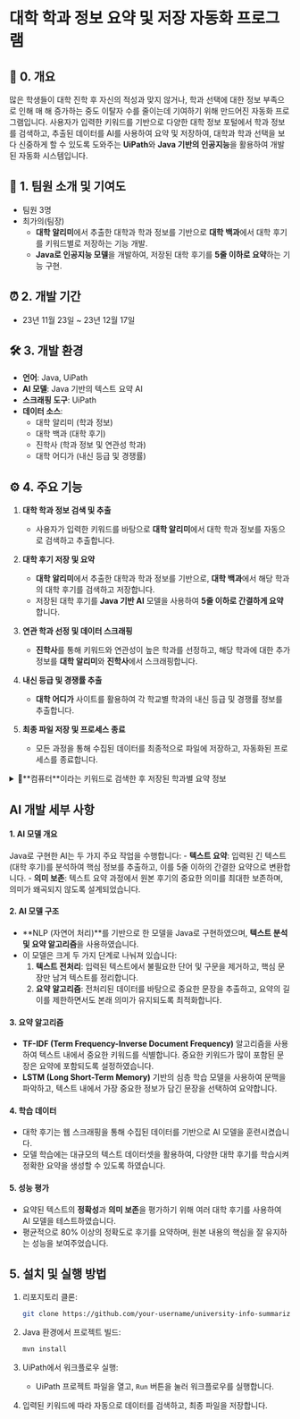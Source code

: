 # 대학 학과 정보 요약 및 저장 자동화 프로그램

## 🩶 0. 개요
많은 학생들이 대학 진학 후 자신의 적성과 맞지 않거나, 학과 선택에 대한 정보 부족으로 인해 매 해 증가하는 중도 이탈자 수를 줄이는데 기여하기 위해 만드어진 자동화 프로그램입니다.
사용자가 입력한 키워드를 기반으로 다양한 대학 정보 포털에서 학과 정보를 검색하고, 추출된 데이터를 AI를 사용하여 요약 및 저장하여, 대학과 학과 선택을 보다 신중하게 할 수 있도록 도와주는 **UiPath**와 **Java 기반의 인공지능**을 활용하여 개발된 자동화 시스템입니다.

## 👥 1. 팀원 소개 및 기여도
- 팀원 3명
- 최가의(팀장)
  - **대학 알리미**에서 추출한 대학과 학과 정보를 기반으로 **대학 백과**에서 대학 후기를 키워드별로 저장하는 기능 개발.
  - **Java로 인공지능 모델**을 개발하여, 저장된 대학 후기를 **5줄 이하로 요약**하는 기능 구현.

## ⏰ 2. 개발 기간
- 23년 11월 23일 ~ 23년 12월 17일

## 🛠️ 3. 개발 환경
- **언어**: Java, UiPath
- **AI 모델**: Java 기반의 텍스트 요약 AI
- **스크래핑 도구**: UiPath
- **데이터 소스**:
  - 대학 알리미 (학과 정보)
  - 대학 백과 (대학 후기)
  - 진학사 (학과 정보 및 연관성 학과)
  - 대학 어디가 (내신 등급 및 경쟁률)


## ⚙️ 4. 주요 기능

1. **대학 학과 정보 검색 및 추출**
   - 사용자가 입력한 키워드를 바탕으로 **대학 알리미**에서 대학 학과 정보를 자동으로 검색하고 추출합니다.
   
2. **대학 후기 저장 및 요약**
   - **대학 알리미**에서 추출한 대학과 학과 정보를 기반으로, **대학 백과**에서 해당 학과의 대학 후기를 검색하고 저장합니다.
   - 저장된 대학 후기를 **Java 기반 AI** 모델을 사용하여 **5줄 이하로 간결하게 요약**합니다.
   
3. **연관 학과 선정 및 데이터 스크래핑**
   - **진학사**를 통해 키워드와 연관성이 높은 학과를 선정하고, 해당 학과에 대한 추가 정보를 **대학 알리미**와 **진학사**에서 스크래핑합니다.
   
4. **내신 등급 및 경쟁률 추출**
   - **대학 어디가** 사이트를 활용하여 각 학교별 학과의 내신 등급 및 경쟁률 정보를 추출합니다.
   
5. **최종 파일 저장 및 프로세스 종료**
   - 모든 과정을 통해 수집된 데이터를 최종적으로 파일에 저장하고, 자동화된 프로세스를 종료합니다.

  
<details>
  <summary>**컴퓨터**이라는 키워드로 검색한 후 저장된 학과별 요약 정보</summary>
   
  - 1. 코딩과 관련된 소프트웨어학과로 학과 정보 저장 후 학과에 대한 사진 저장
      <img width="1470" alt="스크린샷 2024-10-02 오후 11 04 31" src="https://github.com/user-attachments/assets/026f3808-7440-4dda-bf9e-ea76723f14a3">
  
  - 2. 요약된 각 학과별 대학 후기 및 수시/정시 경쟁률 비교 시트 저장
    <img width="1470" alt="스크린샷 2024-10-02 오후 11 04 46" src="https://github.com/user-attachments/assets/6b3fa67f-6286-4351-a039-210c2ba1d4e1">
  
  - 3. 조사된 학교의 전형 유형 및 정시 경쟁률 파악
    <img width="1469" alt="스크린샷 2024-10-02 오후 11 06 16" src="https://github.com/user-attachments/assets/fc5ddc80-a741-4807-a843-5c386f645ff2">
  
  - 4. 해당 학교에서 경쟁률을 제공하지 않을 경우의 화면 (에러처리)
    <img width="1470" alt="스크린샷 2024-10-02 오후 11 06 50" src="https://github.com/user-attachments/assets/9861a42b-f933-4478-96e9-fdf91bc86cfe">
  
</details>


  ## AI 개발 세부 사항

  #### 1. AI 모델 개요
  Java로 구현한 AI는 두 가지 주요 작업을 수행합니다:
     - **텍스트 요약**: 입력된 긴 텍스트(대학 후기)를 분석하여 핵심 정보를 추출하고, 이를 5줄 이하의 간결한 요약으로 변환합니다.
     - **의미 보존**: 텍스트 요약 과정에서 원본 후기의 중요한 의미를 최대한 보존하며, 의미가 왜곡되지 않도록 설계되었습니다.
  
  #### 2. AI 모델 구조
  - **NLP (자연어 처리)**를 기반으로 한 모델을 Java로 구현하였으며, **텍스트 분석 및 요약 알고리즘**을 사용하였습니다.
  - 이 모델은 크게 두 가지 단계로 나눠져 있습니다:
    1. **텍스트 전처리**: 입력된 텍스트에서 불필요한 단어 및 구문을 제거하고, 핵심 문장만 남겨 텍스트를 정리합니다.
    2. **요약 알고리즘**: 전처리된 데이터를 바탕으로 중요한 문장을 추출하고, 요약의 길이를 제한하면서도 본래 의미가 유지되도록 최적화합니다.
  
  #### 3. 요약 알고리즘
  - **TF-IDF (Term Frequency-Inverse Document Frequency)** 알고리즘을 사용하여 텍스트 내에서 중요한 키워드를 식별합니다. 중요한 키워드가 많이 포함된 문장은 요약에 포함되도록 설정하였습니다.
  - **LSTM (Long Short-Term Memory)** 기반의 심층 학습 모델을 사용하여 문맥을 파악하고, 텍스트 내에서 가장 중요한 정보가 담긴 문장을 선택하여 요약합니다.
  
  #### 4. 학습 데이터
  - 대학 후기는 웹 스크래핑을 통해 수집된 데이터를 기반으로 AI 모델을 훈련시켰습니다.
  - 모델 학습에는 대규모의 텍스트 데이터셋을 활용하여, 다양한 대학 후기를 학습시켜 정확한 요약을 생성할 수 있도록 하였습니다.
  
  #### 5. 성능 평가
  - 요약된 텍스트의 **정확성**과 **의미 보존**을 평가하기 위해 여러 대학 후기를 사용하여 AI 모델을 테스트하였습니다.
  - 평균적으로 80% 이상의 정확도로 후기를 요약하며, 원본 내용의 핵심을 잘 유지하는 성능을 보여주었습니다.

## 5. 설치 및 실행 방법

1. 리포지토리 클론:
    ```bash
    git clone https://github.com/your-username/university-info-summarizer.git
    ```

2. Java 환경에서 프로젝트 빌드:
    ```bash
    mvn install
    ```

3. UiPath에서 워크플로우 실행:
    - UiPath 프로젝트 파일을 열고, `Run` 버튼을 눌러 워크플로우를 실행합니다.

4. 입력된 키워드에 따라 자동으로 데이터를 검색하고, 최종 파일을 저장합니다.
